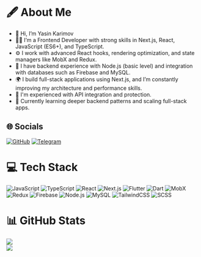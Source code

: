 # 🖋️ About Me
- 👋 Hi, I’m Yasin Karimov
- 👨‍💻 I’m a Frontend Developer with strong skills in Next.js, React, JavaScript (ES6+), and TypeScript.
- ⚙️ I work with advanced React hooks, rendering optimization, and state managers like MobX and Redux.
- 🔧 I have backend experience with Node.js (basic level) and integration with databases such as Firebase and MySQL.
- 🌍 I build full-stack applications using Next.js, and I’m constantly improving my architecture and performance skills.
- 📡 I'm experienced with API integration and protection.
- 🚀 Currently learning deeper backend patterns and scaling full-stack apps.

## 🌐 Socials
[![GitHub](https://img.shields.io/badge/-GitHub-100000?style=for-the-badge&logo=github&logoColor=white)](https://github.com/YasinDev77)
[![Telegram](https://img.shields.io/badge/-Telegram-2CA5E0?style=for-the-badge&logo=telegram&logoColor=white)](https://t.me/yasin_coderr)

# 💻 Tech Stack
![JavaScript](https://img.shields.io/badge/-JavaScript-black?style=for-the-badge&logo=javascript)
![TypeScript](https://img.shields.io/badge/-TypeScript-3178C6?style=for-the-badge&logo=typescript&logoColor=white)
![React](https://img.shields.io/badge/-React-61DAFB?style=for-the-badge&logo=react&logoColor=black)
![Next.js](https://img.shields.io/badge/-Next.js-000000?style=for-the-badge&logo=nextdotjs)
![Flutter](https://img.shields.io/badge/-Flutter-02569B?style=for-the-badge&logo=flutter&logoColor=white)
![Dart](https://img.shields.io/badge/-Dart-0175C2?style=for-the-badge&logo=dart&logoColor=white)
![MobX](https://img.shields.io/badge/-MobX-FF9955?style=for-the-badge&logo=mobx&logoColor=white)
![Redux](https://img.shields.io/badge/-Redux-764ABC?style=for-the-badge&logo=redux)
![Firebase](https://img.shields.io/badge/-Firebase-FFCA28?style=for-the-badge&logo=firebase)
![Node.js](https://img.shields.io/badge/-Node.js-339933?style=for-the-badge&logo=node.js&logoColor=white)
![MySQL](https://img.shields.io/badge/-MySQL-4479A1?style=for-the-badge&logo=mysql&logoColor=white)
![TailwindCSS](https://img.shields.io/badge/-TailwindCSS-38B2AC?style=for-the-badge&logo=tailwind-css&logoColor=white)
![SCSS](https://img.shields.io/badge/-SCSS-CC6699?style=for-the-badge&logo=sass&logoColor=white)


# 📊 GitHub Stats
![](https://github-readme-stats.vercel.app/api?username=YasinDev777&theme=dark&hide_border=true&include_all_commits=true&count_private=true)  
![](https://github-readme-stats.vercel.app/api/top-langs/?username=YasinDev777&theme=dark&hide_border=true&layout=compact)
